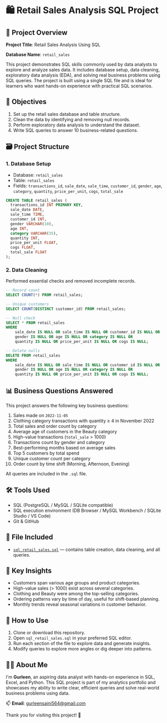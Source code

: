 # 🛍️ Retail Sales Analysis SQL Project

## 📌 Project Overview

**Project Title**: Retail Sales Analysis Using SQL  

**Database Name**: `retail_sales`

This project demonstrates SQL skills commonly used by data analysts to explore and analyze sales data. It includes database setup, data cleaning, exploratory data analysis (EDA), and solving real business problems using SQL queries. The project is built using a single SQL file and is ideal for learners who want hands-on experience with practical SQL scenarios.

## 🎯 Objectives

1. Set up the retail sales database and table structure.  
2. Clean the data by identifying and removing null records.  
3. Perform exploratory data analysis to understand the dataset.  
4. Write SQL queries to answer 10 business-related questions.

## 🗃️ Project Structure

### 1. Database Setup

- Database: `retail_sales`  
- Table: `retail_sales`  
- Fields: `transactions_id`, `sale_date`, `sale_time`, `customer_id`, `gender`, `age`, `category`, `quantity`, `price_per_unit`, `cogs`, `total_sale`

```sql
CREATE TABLE retail_sales (
  transactions_id INT PRIMARY KEY,
  sale_date DATE,
  sale_time TIME,
  customer_id INT,
  gender VARCHAR(10),
  age INT,
  category VARCHAR(35),
  quantity INT,
  price_per_unit FLOAT,
  cogs FLOAT,
  total_sale FLOAT
);
```

### 2. Data Cleaning

Performed essential checks and removed incomplete records.

```sql
-- Record count
SELECT COUNT(*) FROM retail_sales;

-- Unique customers
SELECT COUNT(DISTINCT customer_id) FROM retail_sales;

-- Null check
SELECT * FROM retail_sales
WHERE 
    sale_date IS NULL OR sale_time IS NULL OR customer_id IS NULL OR 
    gender IS NULL OR age IS NULL OR category IS NULL OR 
    quantity IS NULL OR price_per_unit IS NULL OR cogs IS NULL;

-- Delete nulls
DELETE FROM retail_sales
WHERE 
    sale_date IS NULL OR sale_time IS NULL OR customer_id IS NULL OR 
    gender IS NULL OR age IS NULL OR category IS NULL OR 
    quantity IS NULL OR price_per_unit IS NULL OR cogs IS NULL;
```

## 📊 Business Questions Answered

This project answers the following key business questions:

1. Sales made on `2022-11-05`  
2. Clothing category transactions with quantity ≥ 4 in November 2022  
3. Total sales and order count by category  
4. Average age of customers in the Beauty category  
5. High-value transactions (`total_sale` > 1000)  
6. Transactions count by gender and category  
7. Best-performing months based on average sales  
8. Top 5 customers by total spend  
9. Unique customer count per category  
10. Order count by time shift (Morning, Afternoon, Evening)  

All queries are included in the `.sql` file.

## 🛠️ Tools Used

- SQL (PostgreSQL / MySQL / SQLite compatible)  
- SQL execution environment (DB Browser / MySQL Workbench / SQLite Studio / VS Code)  
- Git & GitHub

## 📄 File Included

- [`sql_retail_sales.sql`](./sql_retail_sales.sql) — contains table creation, data cleaning, and all queries.

## 📌 Key Insights

- Customers span various age groups and product categories.  
- High-value sales (> 1000) exist across several categories.  
- Clothing and Beauty were among the top-selling categories.  
- Ordering patterns vary by time of day, useful for shift-based planning.  
- Monthly trends reveal seasonal variations in customer behavior.

## 🚀 How to Use

1. Clone or download this repository.  
2. Open `sql_retail_sales.sql` in your preferred SQL editor.  
3. Run each section of the file to explore data and generate insights.  
4. Modify queries to explore more angles or dig deeper into patterns.

## 🙋‍♀️ About Me

I'm **Gurleen**, an aspiring data analyst with hands-on experience in SQL, Excel, and Python. This SQL project is part of my analytics portfolio and showcases my ability to write clear, efficient queries and solve real-world business problems using data.

📫 **Email**: gurleensaini564@gmail.com



Thank you for visiting this project! 🌟




